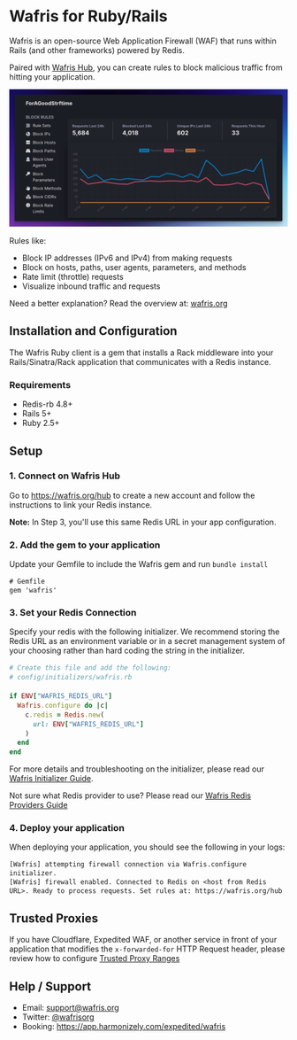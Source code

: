 # Wafris for Ruby/Rails 
Wafris is an open-source Web Application Firewall (WAF) that runs within Rails (and other frameworks) powered by Redis. 

Paired with [Wafris Hub](https://wafris.org/hub), you can create rules to block malicious traffic from hitting your application.

![Rules and Graph](docs/rules-and-graph.png)

Rules like:

- Block IP addresses (IPv6 and IPv4) from making requests
- Block on hosts, paths, user agents, parameters, and methods
- Rate limit (throttle) requests 
- Visualize inbound traffic and requests

Need a better explanation? Read the overview at: [wafris.org](https://wafris.org)

## Installation and Configuration

The Wafris Ruby client is a gem that installs a Rack middleware into your Rails/Sinatra/Rack application that communicates with a Redis instance.

### Requirements
- Redis-rb 4.8+
- Rails 5+
- Ruby 2.5+

## Setup

### 1. Connect on Wafris Hub

Go to https://wafris.org/hub to create a new account and
follow the instructions to link your Redis instance.

**Note:** In Step 3, you'll use this same Redis URL in your app configuration.

### 2. Add the gem to your application

Update your Gemfile to include the Wafris gem and run 
`bundle install`

```
# Gemfile
gem 'wafris'
```

### 3. Set your Redis Connection

Specify your redis with the following initializer. We recommend storing the Redis URL as an environment variable or in a secret management system of your choosing rather than hard coding the string in the initializer.

```ruby
# Create this file and add the following:
# config/initializers/wafris.rb

if ENV["WAFRIS_REDIS_URL"]
  Wafris.configure do |c|
    c.redis = Redis.new(
      url: ENV["WAFRIS_REDIS_URL"]
    )
  end
end
```

For more details and troubleshooting on the initializer, please read our [Wafris Initializer Guide](docs/wafris-initalizer.md).

Not sure what Redis provider to use? Please read our [Wafris Redis Providers Guide](https://wafris.org/guides/redis-provisioning)


### 4. Deploy your application

When deploying your application, you should see the following in your logs:

```
[Wafris] attempting firewall connection via Wafris.configure initializer.
[Wafris] firewall enabled. Connected to Redis on <host from Redis URL>. Ready to process requests. Set rules at: https://wafris.org/hub
```

## Trusted Proxies

If you have Cloudflare, Expedited WAF, or another service in front of your application that modifies the `x-forwarded-for` HTTP Request header, please review how to configure [Trusted Proxy Ranges](docs/trusted-proxies.md)

## Help / Support

- Email: [support@wafris.org](mailto:support@wafris.org)
- Twitter: [@wafrisorg](https://twitter.com/wafrisorg)
- Booking: https://app.harmonizely.com/expedited/wafris

<img src='https://uptimer.expeditedsecurity.com/wafris-rb' width='0' height='0'>

[redis-url]: https://www.iana.org/assignments/uri-schemes/prov/redis
